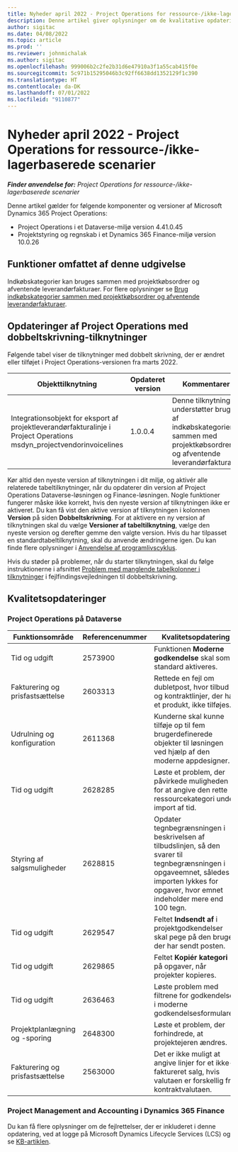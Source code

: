 ```yaml
---
title: Nyheder april 2022 - Project Operations for ressource-/ikke-lagerbaserede scenarier
description: Denne artikel giver oplysninger om de kvalitative opdateringer, der er tilgængelige i april 2022-udgivelsen af Microsoft Dynamics 365 Project Operations til ressource/ikke-lagerbaserede scenarier.
author: sigitac
ms.date: 04/08/2022
ms.topic: article
ms.prod: ''
ms.reviewer: johnmichalak
ms.author: sigitac
ms.openlocfilehash: 999006b2c2fe2b31d6e47910a3f1a55cab415f0e
ms.sourcegitcommit: 5c971b15295046b3c92ff6638dd1352129f1c390
ms.translationtype: HT
ms.contentlocale: da-DK
ms.lasthandoff: 07/01/2022
ms.locfileid: "9110877"
---
```

# <a name="whats-new-april-2022---project-operations-for-resourcenon-stocked-based-scenarios"></a>Nyheder april 2022 - Project Operations for ressource-/ikke-lagerbaserede scenarier

_**Finder anvendelse for:** Project Operations for ressource-/ikke-lagerbaserede scenarier_

Denne artikel gælder for følgende komponenter og versioner af Microsoft Dynamics 365 Project Operations:

- Project Operations i et Dataverse-miljø version 4.41.0.45
- Projektstyring og regnskab i et Dynamics 365 Finance-miljø version 10.0.26

## <a name="features-included-in-this-release"></a>Funktioner omfattet af denne udgivelse

Indkøbskategorier kan bruges sammen med projektkøbsordrer og afventende leverandørfakturaer. For flere oplysninger se [Brug indkøbskategorier sammen med projektkøbsordrer og afventende leverandørfakturaer](../procurement/configure-procurement-categories.md).

## <a name="project-operations-dual-write-maps-updates"></a>Opdateringer af Project Operations med dobbeltskrivning-tilknytninger

Følgende tabel viser de tilknytninger med dobbelt skrivning, der er ændret eller tilføjet i Project Operations-versionen fra marts 2022.

| Objekttilknytning | Opdateret version | Kommentarer |
| -------------- | ------------------- | ------------|
| Integrationsobjekt for eksport af projektleverandørfakturalinje i Project Operations msdyn\_projectvendorinvoicelines | 1.0.0.4 | Denne tilknytning understøtter brugen af indkøbskategorier sammen med projektkøbsordrer og afventende leverandørfakturaer. |

Kør altid den nyeste version af tilknytningen i dit miljø, og aktivér alle relaterede tabeltilknytninger, når du opdaterer din version af Project Operations Dataverse-løsningen og Finance-løsningen. Nogle funktioner fungerer måske ikke korrekt, hvis den nyeste version af tilknytningen ikke er aktiveret. Du kan få vist den aktive version af tilknytningen i kolonnen **Version** på siden **Dobbeltskrivning**. For at aktivere en ny version af tilknytningen skal du vælge **Versioner af tabeltilknytning**, vælge den nyeste version og derefter gemme den valgte version. Hvis du har tilpasset en standardtabeltilknytning, skal du anvende ændringerne igen. Du kan finde flere oplysninger i [Anvendelse af programlivscyklus](/dynamics365/fin-ops-core/dev-itpro/data-entities/dual-write/app-lifecycle-management).

Hvis du støder på problemer, når du starter tilknytningen, skal du følge instruktionerne i afsnittet [Problem med manglende tabelkolonner i tilknytninger](/dynamics365/fin-ops-core/dev-itpro/data-entities/dual-write/dual-write-troubleshooting-finops-upgrades#missing-table-columns-issue-on-maps) i fejlfindingsvejledningen til dobbeltskrivning.

## <a name="quality-updates"></a>Kvalitetsopdateringer

### <a name="project-operations-on-dataverse"></a>Project Operations på Dataverse

| Funktionsområde | Referencenummer | Kvalitetsopdatering |
| ------------ | ---------------- | -------------- |
| Tid og udgift | 2573900 | Funktionen **Moderne godkendelse** skal som standard aktiveres. |
| Fakturering og prisfastsættelse | 2603313 | Rettede en fejl om dubletpost, hvor tilbud og kontraktlinjer, der har et produkt, ikke tilføjes. |
| Udrulning og konfiguration | 2611368 | Kunderne skal kunne tilføje op til fem brugerdefinerede objekter til løsningen ved hjælp af den moderne appdesigner. |
| Tid og udgift | 2628285 | Løste et problem, der påvirkede muligheden for at angive den rette ressourcekategori under import af tid. |
| Styring af salgsmuligheder| 2628815 | Opdater tegnbegrænsningen i beskrivelsen af tilbudslinjen, så den svarer til tegnbegrænsningen i opgaveemnet, således at importen lykkes for opgaver, hvor emnet indeholder mere end 100 tegn. |
| Tid og udgift| 2629547 | Feltet **Indsendt af** i projektgodkendelser skal pege på den bruger, der har sendt posten. |
| Tid og udgift| 2629865 | Feltet **Kopiér kategori** på opgaver, når projekter kopieres. |
| Tid og udgift| 2636463 | Løste problem med filtrene for godkendelser i moderne godkendelsesformularer. |
| Projektplanlægning og -sporing | 2648300 | Løste et problem, der forhindrede, at projektejeren ændres. |
| Fakturering og prisfastsættelse | 2563000 | Det er ikke muligt at angive linjer for et ikke-faktureret salg, hvis valutaen er forskellig fra kontraktvalutaen. |

### <a name="project-management-and-accounting-in-dynamics-365-finance"></a>Project Management and Accounting i Dynamics 365 Finance

Du kan få flere oplysninger om de fejlrettelser, der er inkluderet i denne opdatering, ved at logge på Microsoft Dynamics Lifecycle Services (LCS) og se [KB-artiklen](https://fix.lcs.dynamics.com/Issue/Details?bugId=662864).
